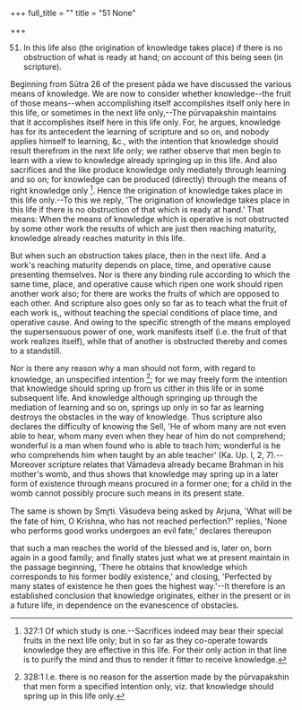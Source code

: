 +++
full_title = ""
title = "51 None"

+++


51. In this life also (the origination of knowledge takes place) if there is no obstruction of what is ready at hand; on account of this being seen (in scripture).

Beginning from Sūtra 26 of the present pāda we have discussed the various means of knowledge. We are now to consider whether knowledge--the fruit of those means--when accomplishing itself accomplishes itself only here in this life, or sometimes in the next life only,--The pūrvapakshin maintains that it accomplishes itself here in this life only. For, he argues, knowledge has for its antecedent the learning of scripture and so on, and nobody applies himself to learning, &c., with the intention that knowledge should result therefrom in the next life only; we rather observe that men begin to learn with a view to knowledge already springing up in this life. And also sacrifices and the like produce knowledge only mediately through learning and so on; for knowledge can be produced (directly) through the means of right knowledge only [^fn_205]. Hence the origination of knowledge takes place in this life only.--To this we reply, 'The origination of knowledge takes place in this life if there is no obstruction of that which is ready at hand.' That means: When the means of knowledge which is operative is not obstructed by some other work the results of which are just then reaching maturity, knowledge already reaches maturity in this life.

[^fn_205]: 327:1 Of which study is one.--Sacrifices indeed may bear their special fruits in the next life only; but in so far as they co-operate towards knowledge they are effective in this life. For their only action in that line is to purify the mind and thus to render it fitter to receive knowledge.

 But when such an obstruction takes place, then in the next life. And a work's reaching maturity depends on place, time, and operative cause presenting themselves. Nor is there any binding rule according to which the same time, place, and operative cause which ripen one work should ripen another work also; for there are works the fruits of which are opposed to each other. And scripture also goes only so far as to teach what the fruit of each work is,, without teaching the special conditions of place time, and operative cause. And owing to the specific strength of the means employed the supersensuous power of one, work manifests itself (i.e. the fruit of that work realizes itself), while that of another is obstructed thereby and comes to a standstill.

Nor is there any reason why a man should not form, with regard to knowledge, an unspecified intention [^fn_206]; for we may freely form the intention that knowledge should spring up from us cither in this life or in some subsequent life. And knowledge although springing up through the mediation of learning and so on, springs up only in so far as learning destroys the obstacles in the way of knowledge. Thus scripture also declares the difficulty of knowing the Sell, 'He of whom many are not even able to hear, whom many even when they hear of him do not comprehend; wonderful is a man when found who is able to teach him; wonderful is he who comprehends him when taught by an able teacher' (Ka. Up. I, 2, 7).--Moreover scripture relates that Vāmadeva already became Brahman in his mother's womb, and thus shows that knowledge may spring up in a later form of existence through means procured in a former one; for a child in the womb cannot possibly procure such means in its present state.

[^fn_206]: 328:1 I.e. there is no reason for the assertion made by the pūrvapakshin that men form a specified intention only, viz. that knowledge should spring up in this life only.

The same is shown by Smr̥ti. Vāsudeva being asked by Arjuna, 'What will be the fate of him, O Krishna, who has not reached perfection?' replies, 'None who performs good works undergoes an evil fate;' declares thereupon

that such a man reaches the world of the blessed and is, later on, born again in a good family; and finally states just what we at present maintain in the passage beginning, 'There he obtains that knowledge which corresponds to his former bodily existence,' and closing, 'Perfected by many states of existence he then goes the highest way.'--It therefore is an established conclusion that knowledge originates, either in the present or in a future life, in dependence on the evanescence of obstacles.

